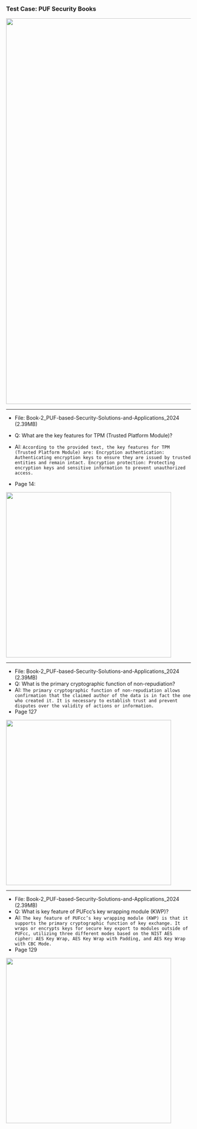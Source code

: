 ### Test Case: PUF Security Books

<img src="https://github.com/user-attachments/assets/b92d205b-c120-46a9-a30b-b7f44083648d" width=1050>

---
* File: Book-2_PUF-based-Security-Solutions-and-Applications_2024 (2.39MB)
* Q: What are the key features for TPM (Trusted Platform Module)?
* AI: ```According to the provided text, the key features for TPM (Trusted Platform Module) are:
Encryption authentication: Authenticating encryption keys to ensure they are issued by trusted entities and remain intact.
Encryption protection: Protecting encryption keys and sensitive information to prevent unauthorized access.```

* Page 14:
<img src="https://github.com/user-attachments/assets/d54ecb84-6351-478a-b3b5-0b8b7a4cb4b9" width=450>

---
* File: Book-2_PUF-based-Security-Solutions-and-Applications_2024 (2.39MB)
* Q: What is the primary cryptographic function of non-repudiation?
* AI: ```The primary cryptographic function of non-repudiation allows confirmation that the claimed author of the data is in fact the one who created it. It is necessary to establish trust and prevent disputes over the validity of actions or information.```
* Page 127

<img src="https://github.com/user-attachments/assets/c6df5a64-7549-4903-bc15-6693024fccf8" width=450>

---
* File: Book-2_PUF-based-Security-Solutions-and-Applications_2024 (2.39MB)
* Q: What is key feature of PUFcc’s key wrapping module (KWP)?
* AI: ```The key feature of PUFcc’s key wrapping module (KWP) is that it supports the primary cryptographic function of key exchange. It wraps or encrypts keys for secure key export to modules outside of PUFcc, utilizing three different modes based on the NIST AES cipher: AES Key Wrap, AES Key Wrap with Padding, and AES Key Wrap with CBC Mode.```
* Page 129

<img src="https://github.com/user-attachments/assets/4a5418e3-131f-4a0d-9ef8-c994cd3bf715" width=450>
